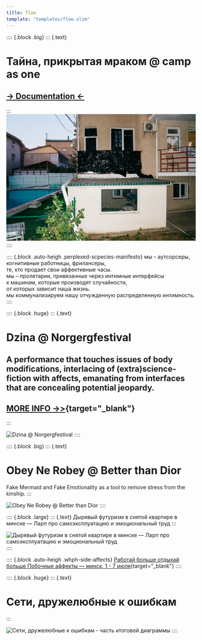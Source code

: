 ```yaml
---
title: flow
template: "templates/flow.slim"
---
```

:::: {.block .big}
::: {.text}
# Тайнa, прикрытая мраком @ camp as one
##  [-> Documentation <-](/en/projects/mystery-covered-with-the-darkness.html)
:::
![dark room](/pictures/projects/flow/dark-room-01.jpg)
::::

:::: {.block .auto-heigh .perplexed-scpecies-manifesto}
мы – аутсорсеры, когнитивные работницы, фрилансеры,  
те, кто продает свои аффективные часы.  
мы – пролетарии, привязанные через интимные интерфейсы  
к машинам, которые производят случайности,  
от которых зависит наша жизнь.  
мы коммунализируем нашу отчужденную распределенную интимность.
::::


:::: {.block .huge}
::: {.text}
# Dzina @ Norgergfestival

## A performance that touches issues of body modifications, interlacing of (extra)science-fiction with affects, emanating from interfaces that are concealing potential jeopardy.

## [MORE INFO ->>](https://norbergfestival.com/artist/dzina-zhuk/){target="_blank"}
:::

![Dzina @ Norgergfestival](/pictures/projects/flow/bitchcoin-norber-01.JPG)
::::

:::: {.block .big}
::: {.text}
# Obey Ne Robey @ Better than Dior

Fake Mermaid and Fake Emotionality as a tool to remove stress from the kinship.
::: 

![Obey Ne Robey @ Better than Dior](/pictures/projects/flow/obey-ne-robey-fake-mermaid-01.jpg)
::::


:::: {.block .large}
::: {.text}
Дырявый футуризм в снятой квартире в минске — Ларп про самоэксплуатацию и эмоциональный труд
:::

![Дырявый футуризм в снятой квартире в минске — Ларп про самоэксплуатацию и эмоциональный труд](/pictures/projects/flow/holed-futurism-01.jpg)
::::

:::: {.block .auto-heigh .whph-side-affects}
[Работай больше отдыхай больше Побочные аффекты — минск, 1 - 7 июля](http://workhardplay.pw/ru/2019){target="_blank"}
::::

:::: {.block .huge}
::: {.text}
# Сети, дружелюбные к ошибкам
:::

![Сети, дружелюбные к ошибкам - часть итоговой диаграммы](/pictures/projects/flow/eeefff-error-friendly-networks-02.jpg)
::::
